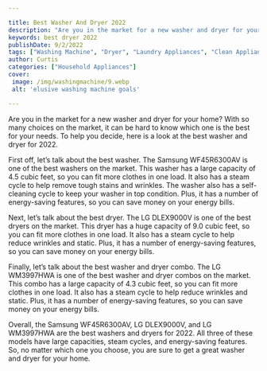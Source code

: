 ```yaml
---

title: Best Washer And Dryer 2022
description: "Are you in the market for a new washer and dryer for your home? With so many choices on the market, it can be hard to know which o...scroll on and keep learning"
keywords: best dryer 2022
publishDate: 9/2/2022
tags: ["Washing Machine", "Dryer", "Laundry Appliances", "Clean Appliance", "Appliance Guide"]
author: Curtis
categories: ["Household Appliances"]
cover: 
 image: /img/washingmachine/9.webp
 alt: 'elusive washing machine goals'

---
```


Are you in the market for a new washer and dryer for your home? With so many choices on the market, it can be hard to know which one is the best for your needs. To help you decide, here is a look at the best washer and dryer for 2022.

First off, let’s talk about the best washer. The Samsung WF45R6300AV is one of the best washers on the market. This washer has a large capacity of 4.5 cubic feet, so you can fit more clothes in one load. It also has a steam cycle to help remove tough stains and wrinkles. The washer also has a self-cleaning cycle to keep your washer in top condition. Plus, it has a number of energy-saving features, so you can save money on your energy bills.

Next, let’s talk about the best dryer. The LG DLEX9000V is one of the best dryers on the market. This dryer has a huge capacity of 9.0 cubic feet, so you can fit more clothes in one load. It also has a steam cycle to help reduce wrinkles and static. Plus, it has a number of energy-saving features, so you can save money on your energy bills.

Finally, let’s talk about the best washer and dryer combo. The LG WM3997HWA is one of the best washer and dryer combos on the market. This combo has a large capacity of 4.3 cubic feet, so you can fit more clothes in one load. It also has a steam cycle to help reduce wrinkles and static. Plus, it has a number of energy-saving features, so you can save money on your energy bills.

Overall, the Samsung WF45R6300AV, LG DLEX9000V, and LG WM3997HWA are the best washers and dryers for 2022. All three of these models have large capacities, steam cycles, and energy-saving features. So, no matter which one you choose, you are sure to get a great washer and dryer for your home.
